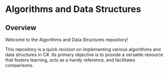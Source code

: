 # Algorithms and Data Structures

## Overview

Welcome to the Algorithms and Data Structures repository!

This repository is a quick revision on implementing various algorithims and data structures in C#. Its primary objective is to provide a versatile resource that fosters learning, acts as a handy reference, and facilitates comparisons.
